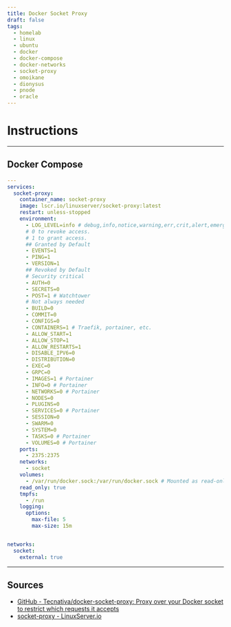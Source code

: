 ```yaml
---
title: Docker Socket Proxy
draft: false
tags:
  - homelab
  - linux
  - ubuntu
  - docker
  - docker-compose
  - docker-networks
  - socket-proxy
  - omoikane
  - dionysus
  - pnode
  - oracle
---
```


# Instructions

---

## Docker Compose
```yaml title="containers/socket-proxy/docker-compose.yml"
---
services:
  socket-proxy:
    container_name: socket-proxy
    image: lscr.io/linuxserver/socket-proxy:latest
    restart: unless-stopped
    environment:
      - LOG_LEVEL=info # debug,info,notice,warning,err,crit,alert,emerg
      # 0 to revoke access.
      # 1 to grant access.
      ## Granted by Default
      - EVENTS=1
      - PING=1
      - VERSION=1
      ## Revoked by Default
      # Security critical
      - AUTH=0
      - SECRETS=0
      - POST=1 # Watchtower
      # Not always needed
      - BUILD=0
      - COMMIT=0
      - CONFIGS=0
      - CONTAINERS=1 # Traefik, portainer, etc.
      - ALLOW_START=1
      - ALLOW_STOP=1
      - ALLOW_RESTARTS=1
      - DISABLE_IPV6=0
      - DISTRIBUTION=0
      - EXEC=0
      - GRPC=0
      - IMAGES=1 # Portainer
      - INFO=0 # Portainer
      - NETWORKS=0 # Portainer
      - NODES=0
      - PLUGINS=0
      - SERVICES=0 # Portainer
      - SESSION=0
      - SWARM=0
      - SYSTEM=0
      - TASKS=0 # Portainer
      - VOLUMES=0 # Portainer
    ports:
      - 2375:2375
    networks:
      - socket
    volumes:
      - /var/run/docker.sock:/var/run/docker.sock # Mounted as read-only
    read_only: true
    tmpfs:
	  - /run
    logging:
      options:
        max-file: 5
        max-size: 15m


networks:
  socket:
    external: true
```

---

## Sources
- [GitHub - Tecnativa/docker-socket-proxy: Proxy over your Docker socket to restrict which requests it accepts](https://github.com/Tecnativa/docker-socket-proxy)
- [socket-proxy - LinuxServer.io](https://docs.linuxserver.io/images/docker-socket-proxy/)